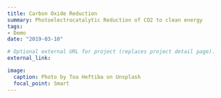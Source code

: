 ```yaml
---
title: Carbon Oxide Reduction
summary: Photoelectrocatalytic Reduction of CO2 to clean energy
tags:
- Demo
date: "2019-03-10"

# Optional external URL for project (replaces project detail page).
external_link: 

image:
  caption: Photo by Toa Heftiba on Unsplash
  focal_point: Smart
---
```

